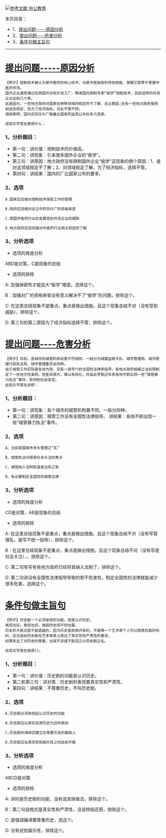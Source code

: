 [![](https://img.shields.io/badge/参考文献-中公教育-yellow.svg "参考文献 中公教育")](http://www.offcn.com/gwy/2018/0731/12299.html)

本页目录：
- 1、[提出问题-----原因分析](#index-01)
- 2、[提出问题----危害分析](#index-02)
- 3、[条件句做主旨句](#index-03)

***

# <a name="index-01" href="#" >提出问题-----原因分析</a>
```
【例子】炮制技术被认为是中医药的核心技术，也是中医独有的传统技能，掌握它就等于掌握中医药市场。
国外企业通常通过在我国开办软片加工厂、聘请国内炮制专家“偷学”炮制技术，目前这样的外资企业达到几十家。
这是因为，一些地方政府对国家在特殊领域的规定并不了解，无从管起;还有一些地方政府虽明知这些规定，但为了经济指标，对此不管不顾。
调研表明，国内实际饮片厂数量比国家药监局公布的多几百家。

这段文字意在表明什么：
```

### 1、分析题目：
- 第一句：讲价值：炮制技术的价值高。
- 第二句：讲现象：引来很多国外企业的“偷学”。
- 第三句：讲原因：地方政府没有限制国外企业“偷学”这现象的俩个原因：1、是对这领域规定不了解；2、对领域规定了解，为了经济指标，选择不管。
- 第四句：讲结果：国内的厂比国家公布的要多。
### 2、选项
```
A.国家应加强对炮制技术保密工作的管理

B.政府应加强对设立中药饮片厂的资格审查

C.我国中医药行业的发展受到外资企业的威胁

D.地方政府应该加强对中医药行业相关规定的了解
```

### 3、分析选项
- 选项的角度分析

ABD是对策，C是现象的总结

- 选项的排除

A: 加强保密性才能加大“偷学”难度，选择这个。

B：加强对厂的资格审查没有意义解决不了“偷学”的问题，排除这个。

C: 在这里总结现象不是重点，重点是做出措施，且这个现象总结不对（没有受到威胁），排除这个。

D: 第三句的第二原因为了经济指标选择不管，排除这个。

# <a name="index-02" href="#" >提出问题----危害分析</a>
```
【例子】目前，各城市的城管机构设置不尽相同，一般分为城建监察大队、城市管理局、城市管理行政执法局、城市管理委员会四种。
由于城管工作实际是各自为政，没有一部专门的全国性法律来指导，各地方政府根据立法权限制定了一些地方性条例，但差异很大，难以系统化，并由此导致近年来各地不断出现一些“城管暴力执法”事件，影响到社会安定。
这段文字意在说明：
```
### 1、分析题目：
- 第一句：讲现象：各个城市的城管机构置不同，一般分四种。
- 第二句：讲原因：城管工作没有全国性法律指导。
          讲结果：各地不断出现一些“城管暴力执法”事件。
### 2、选项
```
A、当前我国城市多头管理之“乱”

B、城管执法问题是社会关注的焦点

C、城管纳入法制轨道是当务之急

D、有必要制定全国性的城管法律
```
### 3、分析选项
- 选项的角度分析

CD是对策，AB是现象的总结

- 选项的排除

A: 在这里总结现象不是重点，重点是做出措施，且这个现象总结不对（没有写管理乱，是写不统一指导），排除这个。

B：在这里总结现象不是重点，重点是做出措施，且这个现象总结不对（没有写是社会关注），，排除这个。

C: 第二句有写有些地方政府已经将其纳入法制了，排除这个。

D: 第二句讲没有全国性法律指导导致的若干危害性，制定全国性的法律就能减少很多危害，选择这个。

# <a name="index-03" href="#" >条件句做主旨句</a>
```
【例子】历史剧一个必须承担的功能，就是认识历史。
再现也好，表现也好，强调厉史观不同也罢。
历史的大格式是不能逾越的，因为历史是民族共有的，不是哪一个艺术家个人可以随意剪裁的布料，这也就给历史剧在艺术审美上提出了真实性和严肃性的要求。
如果失去了对历史的尊重，也就不该或不能冠之以历史剧之名。

这段文字意在强调()。
```
### 1、分析题目：
- 第一句：讲价值：历史剧的功能是认识历史。
- 第二和第三句：讲对策：历史剧的表现要真实性和严肃性。
- 第四句：讲结果：不尊重历史，不叫历史剧。

### 2、选项
```
A.历史剧必须承担起认识历史的功能

B.历史剧应以真实还原历史为创作原则

C.历史剧的演绎应建立在尊重历史的基础上

D.历史剧应在真实性和娱乐性之间达到平衡
```
### 3、分析选项
- 选项的角度分析

ABCD是对策

- 选项的排除

A: 讲的是历史剧的功能，没有说具体做法，排除这个。

B：第二句说格式是真实性和严肃性，没说特指还原，排除这个。

C: 是强调编译要尊重历史，选这个。

D: 没有说到娱乐性，排除这个。
